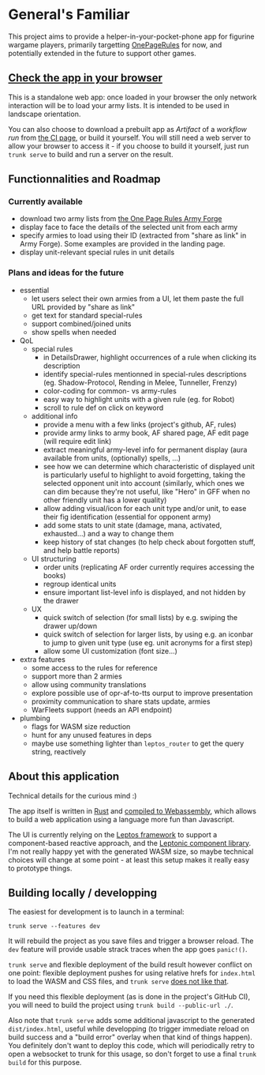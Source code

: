 # General's Familiar

This project aims to provide a helper-in-your-pocket-phone app for
figurine wargame players, primarily targetting
[OnePageRules](https://onepagerules.com/) for now, and potentially
extended in the future to support other games.

## [Check the app in your browser](https://ydirson.github.io/generals-familiar/master/)

This is a standalone web app: once loaded in your browser the only
network interaction will be to load your army lists.  It is intended
to be used in landscape orientation.

You can also choose to download a prebuilt app as *Artifact* of a
*workflow run* from [the CI
page](https://github.com/ydirson/generals-familiar/actions/workflows/ci.yml),
or build it yourself.  You will still need a web server to allow your
browser to access it - if you choose to build it yourself, just run
`trunk serve` to build and run a server on the result.

## Functionnalities and Roadmap

### Currently available

* download two army lists from [the One Page Rules Army
  Forge](https://army-forge.onepagerules.com/)
* display face to face the details of the selected unit from each army
* specify armies to load using their ID (extracted from "share as
  link" in Army Forge).  Some examples are provided in the landing
  page.
* display unit-relevant special rules in unit details

### Plans and ideas for the future

* essential
  * let users select their own armies from a UI, let them paste the
    full URL provided by "share as link"
  * get text for standard special-rules
  * support combined/joined units
  * show spells when needed
* QoL
  * special rules
    * in DetailsDrawer, highlight occurrences of a rule when clicking
      its description
    * identify special-rules mentionned in special-rules descriptions
      (eg. Shadow-Protocol, Rending in Melee, Tunneller, Frenzy)
    * color-coding for common- vs army-rules
    * easy way to highlight units with a given rule (eg. for Robot)
    * scroll to rule def on click on keyword
  * additional info
    * provide a menu with a few links (project's github, AF, rules)
    * provide army links to army book, AF shared page, AF edit page
      (will require edit link)
    * extract meaningful army-level info for permanent display (aura
      available from units, (optionally) spells, ...)
    * see how we can determine which characteristic of displayed unit is
      particularly useful to highlight to avoid forgetting, taking the
      selected opponent unit into account (similarly, which ones we can
      dim because they're not useful, like "Hero" in GFF when no other
      friendly unit has a lower quality)
    * allow adding visual/icon for each unit type and/or unit, to ease their
      fig identification (essential for opponent army)
    * add some stats to unit state (damage, mana, activated, exhausted...)
      and a way to change them
    * keep history of stat changes (to help check about forgotten stuff,
      and help battle reports)
  * UI structuring
    * order units (replicating AF order currently requires accessing
      the books)
    * regroup identical units
    * ensure important list-level info is displayed, and not hidden by
      the drawer
  * UX
    * quick switch of selection (for small lists) by e.g. swiping the
      drawer up/down
    * quick switch of selection for larger lists, by using e.g. an iconbar
      to jump to given unit type (use eg. unit acronyms for a first step)
    * allow some UI customization (font size...)
* extra features
  * some access to the rules for reference
  * support more than 2 armies
  * allow using community translations
  * explore possible use of opr-af-to-tts ourput to improve presentation
  * proximity communication to share stats update, armies
  * WarFleets support (needs an API endpoint)
* plumbing
  * flags for WASM size reduction
  * hunt for any unused features in deps
  * maybe use something lighter than `leptos_router` to get the query
    string, reactively

## About this application

Technical details for the curious mind :)

The app itself is written in [Rust](https://rust-lang.org/) and
[compiled to Webassembly](https://rustwasm.github.io/), which allows
to build a web application using a language more fun than Javascript.

The UI is currently relying on the [Leptos
framework](https://leptos.dev/) to support a component-based reactive
approach, and the [Leptonic component library](https://leptonic.dev/).
I'm not really happy yet with the generated WASM size, so maybe
technical choices will change at some point - at least this setup
makes it really easy to prototype things.

## Building locally / developping

The easiest for development is to launch in a terminal:
```
trunk serve --features dev
```

It will rebuild the project as you save files and trigger a browser
reload.  The `dev` feature will provide usable strack traces when the
app goes `panic!()`.

`trunk serve` and flexible deployment of the build result however
conflict on one point: flexible deployment pushes for using relative
hrefs for `index.html` to load the WASM and CSS files, and `trunk
serve` [does not like
that](https://github.com/trunk-rs/trunk/issues/697).

If you need this flexible deployment (as is done in the project's
GitHub CI), you will need to build the project using `trunk build
--public-url ./`.

Also note that `trunk serve` adds some additional javascript to the
generated `dist/index.html`, useful while developping (to trigger
immediate reload on build success and a "build error" overlay when
that kind of things happen).  You definitely don't want to deploy this
code, which will periodically retry to open a websocket to trunk for
this usage, so don't forget to use a final `trunk build` for this
purpose.

